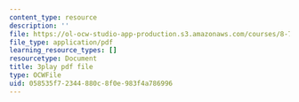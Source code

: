 ```yaml
---
content_type: resource
description: ''
file: https://ol-ocw-studio-app-production.s3.amazonaws.com/courses/8-701-introduction-to-nuclear-and-particle-physics-fall-2020/058535f72344880c8f0e983f4a786996_ygls16dl8Sc.pdf
file_type: application/pdf
learning_resource_types: []
resourcetype: Document
title: 3play pdf file
type: OCWFile
uid: 058535f7-2344-880c-8f0e-983f4a786996
---
```


